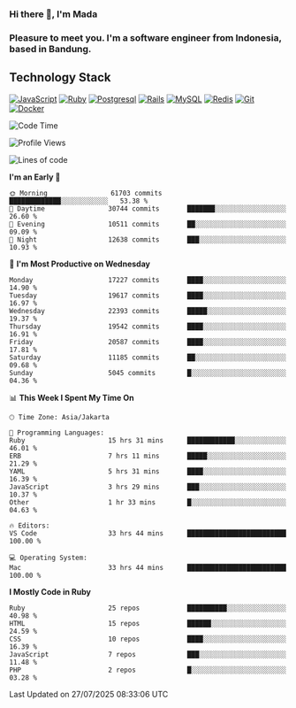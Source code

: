 ### Hi there 👋, I'm Mada
### Pleasure to meet you. I'm a software engineer from Indonesia, based in Bandung.

## Technology Stack

[![JavaScript](https://img.shields.io/badge/-JavaScript-%23F7DF1C?style=flat-square&logo=javascript&logoColor=000000&labelColor=%23F7DF1C&color=%23FFCE5A)](https://www.javascript.com/)
[![Ruby](https://img.shields.io/badge/Ruby-CC342D?style=flat-square&logo=ruby&logoColor=white)](https://www.ruby-lang.org/en/)
[![Postgresql](https://img.shields.io/badge/PostgreSQL-316192?style=flat-square&logo=postgresql&logoColor=ffffff)](https://www.postgresql.org/)
[![Rails](https://img.shields.io/badge/Ruby_on_Rails-CC0000?style=flat-square&logo=ruby-on-rails&logoColor=white)](https://rubyonrails.org/)
[![MySQL](https://img.shields.io/badge/-MySQL-4479A1?style=flat-square&logo=MySQL&logoColor=ffffff)](https://www.mysql.com/)
[![Redis](https://img.shields.io/badge/-Redis-DC382D?style=flat-square&logo=Redis&logoColor=ffffff)](https://redis.io/)
[![Git](https://img.shields.io/badge/-Git-%23F05032?style=flat-square&logo=git&logoColor=%23ffffff)](https://git-scm.com/)
[![Docker](https://img.shields.io/badge/-Docker-2496ED?style=flat-square&logo=docker&logoColor=ffffff)](https://www.docker.com/)
<!--
**madaarya/madaarya** is a ✨ _special_ ✨ repository because its `README.md` (this file) appears on your GitHub profile.

Here are some ideas to get you started:

- 🔭 I’m currently working on ...
- 🌱 I’m currently learning ...
- 👯 I’m looking to collaborate on ...
- 🤔 I’m looking for help with ...
- 💬 Ask me about ...
- 📫 How to reach me: ...
- 😄 Pronouns: ...
- ⚡ Fun fact: ...
-->
<!--START_SECTION:waka-->
![Code Time](http://img.shields.io/badge/Code%20Time-7%2C527%20hrs%2014%20mins-blue)

![Profile Views](http://img.shields.io/badge/Profile%20Views-0-blue)

![Lines of code](https://img.shields.io/badge/From%20Hello%20World%20I%27ve%20Written-52.7%20million%20lines%20of%20code-blue)

**I'm an Early 🐤** 

```text
🌞 Morning                61703 commits       █████████████░░░░░░░░░░░░   53.38 % 
🌆 Daytime                30744 commits       ███████░░░░░░░░░░░░░░░░░░   26.60 % 
🌃 Evening                10511 commits       ██░░░░░░░░░░░░░░░░░░░░░░░   09.09 % 
🌙 Night                  12638 commits       ███░░░░░░░░░░░░░░░░░░░░░░   10.93 % 
```
📅 **I'm Most Productive on Wednesday** 

```text
Monday                   17227 commits       ████░░░░░░░░░░░░░░░░░░░░░   14.90 % 
Tuesday                  19617 commits       ████░░░░░░░░░░░░░░░░░░░░░   16.97 % 
Wednesday                22393 commits       █████░░░░░░░░░░░░░░░░░░░░   19.37 % 
Thursday                 19542 commits       ████░░░░░░░░░░░░░░░░░░░░░   16.91 % 
Friday                   20587 commits       ████░░░░░░░░░░░░░░░░░░░░░   17.81 % 
Saturday                 11185 commits       ██░░░░░░░░░░░░░░░░░░░░░░░   09.68 % 
Sunday                   5045 commits        █░░░░░░░░░░░░░░░░░░░░░░░░   04.36 % 
```


📊 **This Week I Spent My Time On** 

```text
🕑︎ Time Zone: Asia/Jakarta

💬 Programming Languages: 
Ruby                     15 hrs 31 mins      ████████████░░░░░░░░░░░░░   46.01 % 
ERB                      7 hrs 11 mins       █████░░░░░░░░░░░░░░░░░░░░   21.29 % 
YAML                     5 hrs 31 mins       ████░░░░░░░░░░░░░░░░░░░░░   16.39 % 
JavaScript               3 hrs 29 mins       ███░░░░░░░░░░░░░░░░░░░░░░   10.37 % 
Other                    1 hr 33 mins        █░░░░░░░░░░░░░░░░░░░░░░░░   04.63 % 

🔥 Editors: 
VS Code                  33 hrs 44 mins      █████████████████████████   100.00 % 

💻 Operating System: 
Mac                      33 hrs 44 mins      █████████████████████████   100.00 % 
```

**I Mostly Code in Ruby** 

```text
Ruby                     25 repos            ██████████░░░░░░░░░░░░░░░   40.98 % 
HTML                     15 repos            ██████░░░░░░░░░░░░░░░░░░░   24.59 % 
CSS                      10 repos            ████░░░░░░░░░░░░░░░░░░░░░   16.39 % 
JavaScript               7 repos             ███░░░░░░░░░░░░░░░░░░░░░░   11.48 % 
PHP                      2 repos             █░░░░░░░░░░░░░░░░░░░░░░░░   03.28 % 
```




 Last Updated on 27/07/2025 08:33:06 UTC
<!--END_SECTION:waka-->
